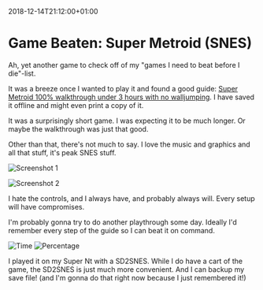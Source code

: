 2018-12-14T21:12:00+01:00
# Game Beaten: Super Metroid (SNES)

Ah, yet another game to check off of my "games I need to beat before I die"-list.

It was a breeze once I wanted to play it and found a good guide: [Super Metroid 100% walkthrough under 3 hours with no walljumping](https://supermetroidwalkthrough.wordpress.com/). I have saved it offline and might even print a copy of it. 

It was a surprisingly short game. I was expecting it to be much longer. Or maybe the walkthrough was just that good.

Other than that, there's not much to say. I love the music and graphics and all that stuff, it's peak SNES stuff.

![Screenshot 1](https://lambdan.se/img/games/sm-2018-12-14_18-24-41.mkv_snapshot_00.09_%5b2018.12.14_21.15.42%5d.png)

![Screenshot 2](https://lambdan.se/img/games/sm-2018-12-14_20-25-22.mkv_snapshot_00.01_%5b2018.12.14_21.16.06%5d.png)

I hate the controls, and I always have, and probably always will. Every setup will have compromises.

I'm probably gonna try to do another playthrough some day. Ideally I'd remember every step of the guide so I can beat it on command.

![Time](https://lambdan.se/img/games/sm-2018-12-14_20-44-51.mkv_snapshot_00.51_%5b2018.12.14_20.49.36%5d.png)
![Percentage](https://lambdan.se/img/games/sm-2018-12-14_20-44-51.mkv_snapshot_04.02_%5b2018.12.14_20.49.44%5d.png)

I played it on my Super Nt with a SD2SNES. While I do have a cart of the game, the SD2SNES is just much more convenient. And I can backup my save file! (and I'm gonna do that right now because I just remembered it!)